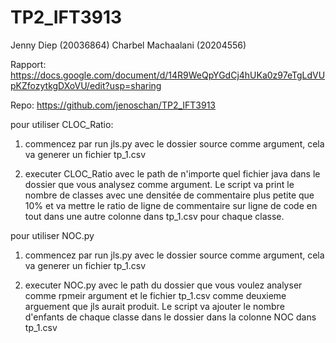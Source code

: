 # TP2_IFT3913

Jenny Diep (20036864)
Charbel Machaalani (20204556)


Rapport: 
https://docs.google.com/document/d/14R9WeQpYGdCj4hUKa0z97eTgLdVUpKZfozytkgDXoVU/edit?usp=sharing 

Repo: 
https://github.com/jenoschan/TP2_IFT3913 

pour utiliser CLOC_Ratio:

1) commencez par run jls.py avec le dossier source comme argument, cela va generer un fichier tp_1.csv

2) executer CLOC_Ratio avec le path de n'importe quel fichier java dans le dossier que vous analysez comme argument. Le script va print le nombre de classes avec une densitée de commentaire plus petite que 10% et va mettre le ratio de ligne de commentaire sur ligne de code en tout dans une autre colonne dans tp_1.csv pour chaque classe.

pour utiliser NOC.py

1) commencez par run jls.py avec le dossier source comme argument, cela va generer un fichier tp_1.csv

2) executer NOC.py avec le path du dossier que vous voulez analyser comme rpmeir argument et le fichier tp_1.csv comme deuxieme arguement que jls aurait produit. Le script va ajouter le nombre d'enfants de chaque classe dans le dossier dans la colonne NOC dans tp_1.csv



